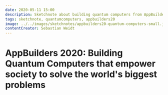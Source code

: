 ```yaml
---
date: 2020-05-11 15:00
description: Sketchnote about building quantum computers from AppBuilders 2020 (online conference)
tags: sketchnote, quantumcomputers, appbuilders20
image: ../../images/sketchnotes/appbuilders20-quantum-computers-small.jpg
contentCreator: Sebastian Weidt
---
```


# AppBuilders 2020: Building Quantum Computers that empower society to solve the world's biggest problems
